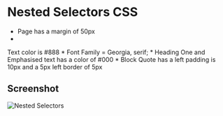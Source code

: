 Nested Selectors CSS
=================

* Page has a margin of 50px
* 
Text color is #888
* 
Font Family = Georgia, serif;
* 
Heading One and Emphasised text has a color of #000
* 
Block Quote has a left padding is 10px and a 5px left border of 5px






Screenshot
------
![Nested Selectors](https://s3.amazonaws.com/media-p.slid.es/uploads/381267/images/4146225/Screen_Shot_2017-09-20_at_8.11.09_PM.png)